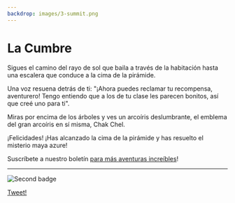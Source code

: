 ```yaml
---
backdrop: images/3-summit.png
---
```


# La Cumbre

Sigues el camino del rayo de sol que baila a través de la habitación hasta una escalera que conduce a la cima de la pirámide.

Una voz resuena detrás de ti: "¡Ahora puedes reclamar tu recompensa, aventurero! Tengo entiendo que a los de tu clase les parecen bonitos, así que creé uno para ti".

Miras por encima de los árboles y ves un arcoíris deslumbrante, el emblema del gran arcoíris en sí misma, Chak Chel.

¡Felicidades! ¡Has alcanzado la cima de la pirámide y has resuelto el misterio maya azure!

Suscríbete a nuestro boletín <a
           href = "https://azure.microsoft.com/resources/join-the-azure-developer-community?WT.mc_id=mayamystery-newsletter-jelooper"
           target = "_blank">para más aventuras increíbles</a>!

<hr class="m-5"/>

![Second badge](/images/badge3.png)

[Tweet!](https://twitter.com/intent/tweet?url=https%3A%2F%2Faka.ms/AzureMayaMystery&hashtags=AzureMayaMystery&text=I%20reached%20the%20summit%20of%20the%20Azure%20Maya%20Mystery%20pyramid!%20%20Discover%20the%20adventure!)
